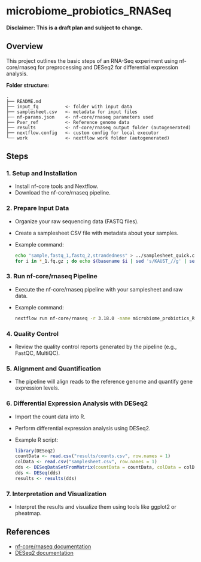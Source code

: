 # microbiome_probiotics_RNASeq

**Disclaimer: This is a draft plan and subject to change.**

## Overview

This project outlines the basic steps of an RNA-Seq experiment using nf-core/rnaseq for preprocessing and DESeq2 for differential expression analysis.

**Folder structure:**

```text
.
├── README.md
├── input_fq          <- folder with input data
├── samplesheet.csv   <- metadata for input files
├── nf-params.json    <- nf-core/rnaseq parameters used
├── Pver_ref          <- Reference genome data
├── results           <- nf-core/rnaseq output folder (autogenerated)
├── nextflow.config   <- custom config for local executor 
└── work              <- nextflow work folder (autogenerated)
```

## Steps

### 1. Setup and Installation

- Install nf-core tools and Nextflow.
- Download the nf-core/rnaseq pipeline.

### 2. Prepare Input Data

- Organize your raw sequencing data (FASTQ files).
- Create a samplesheet CSV file with metadata about your samples.
- Example command:

  ```bash
  echo "sample,fastq_1,fastq_2,strandedness" > ../samplesheet_quick.csv
  for i in *_1.fq.gz ; do echo $(basename $i | sed 's/KAUST_//g' | sed 's/_1.fq.gz//g'),$(readlink -f $i),$(readlink -f $i | sed 's/_1./_2./g'),auto >> ../samplesheet_quick.csv; done
  ```

### 3. Run nf-core/rnaseq Pipeline

- Execute the nf-core/rnaseq pipeline with your samplesheet and raw data.
- Example command:

  ```bash
  nextflow run nf-core/rnaseq -r 3.18.0 -name microbiome_probiotics_RNASeq -profile <institute profile>,singularity -params-file nf-params.json
  ```

### 4. Quality Control

- Review the quality control reports generated by the pipeline (e.g., FastQC, MultiQC).

### 5. Alignment and Quantification

- The pipeline will align reads to the reference genome and quantify gene expression levels.

### 6. Differential Expression Analysis with DESeq2

- Import the count data into R.
- Perform differential expression analysis using DESeq2.
- Example R script:

  ```R
  library(DESeq2)
  countData <- read.csv("results/counts.csv", row.names = 1)
  colData <- read.csv("samplesheet.csv", row.names = 1)
  dds <- DESeqDataSetFromMatrix(countData = countData, colData = colData, design = ~condition)
  dds <- DESeq(dds)
  results <- results(dds)
  ```

### 7. Interpretation and Visualization

- Interpret the results and visualize them using tools like ggplot2 or pheatmap.

## References

- [nf-core/rnaseq documentation](https://nf-co.re/rnaseq)
- [DESeq2 documentation](https://bioconductor.org/packages/release/bioc/html/DESeq2.html)
